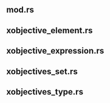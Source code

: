 
## mod.rs
   

## xobjective_element.rs
   

## xobjective_expression.rs
   


## xobjectives_set.rs
    

## xobjectives_type.rs

